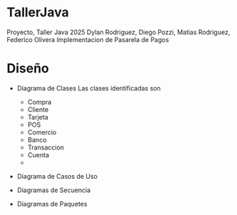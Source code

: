 # TallerJava
Proyecto, Taller Java 2025
Dylan Rodriguez, Diego Pozzi, Matias Rodriguez, Federico Olivera
Implementacion de Pasarela de Pagos
# Diseño
- Diagrama de Clases
  Las clases identificadas son
  - Compra
  - Cliente
  - Tarjeta
  - POS
  - Comercio
  - Banco
  - Transaccion
  - Cuenta
  - 
  
- Diagrama de Casos de Uso
  
- Diagramas de Secuencia
  
- Diagramas de Paquetes
  


